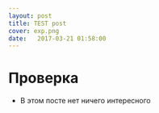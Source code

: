 ```yaml
---
layout: post
title: TEST post
cover: exp.png
date:   2017-03-21 01:58:00
---
```


# Проверка
- В этом посте нет ничего интересного
